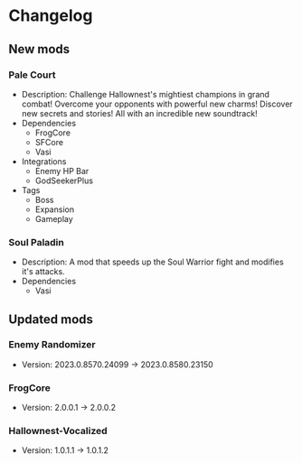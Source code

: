 # Changelog


## New mods

### Pale Court

- Description: Challenge Hallownest&#x27;s mightiest champions in grand combat!
Overcome your opponents with powerful new charms!
Discover new secrets and stories!
All with an incredible new soundtrack!
- Dependencies
  + FrogCore
  + SFCore
  + Vasi
- Integrations
  + Enemy HP Bar
  + GodSeekerPlus
- Tags
  + Boss
  + Expansion
  + Gameplay

### Soul Paladin

- Description: A mod that speeds up the Soul Warrior fight and modifies it&#x27;s attacks.
- Dependencies
  + Vasi


## Updated mods

### Enemy Randomizer

- Version: 2023.0.8570.24099 -> 2023.0.8580.23150

### FrogCore

- Version: 2.0.0.1 -> 2.0.0.2

### Hallownest-Vocalized

- Version: 1.0.1.1 -> 1.0.1.2

